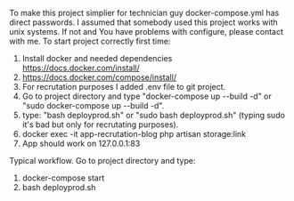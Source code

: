 To make this project simplier for technician guy docker-compose.yml has direct passwords.
I assumed that somebody used this project works with unix systems. If not and You have problems with configure, please contact with me.
To start project correctly first time:
1. Install docker and needed dependencies https://docs.docker.com/install/
2. https://docs.docker.com/compose/install/
3. For recrutation purposes I added .env file to git project. 
4. Go to project directory and type "docker-compose up --build -d" or "sudo docker-compose up --build -d".
5. type: "bash deployprod.sh" or "sudo bash deployprod.sh" (typing sudo it's bad but only for recrutating purposes).
6. docker exec -it app-recrutation-blog php artisan storage:link
7. App should work on 127.0.0.1:83

Typical workflow. Go to project directory and type:
1. docker-compose start
2. bash deployprod.sh
